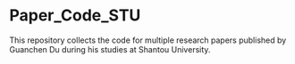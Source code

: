 # Paper_Code_STU
This repository collects the code for multiple research papers published by Guanchen Du during his studies at Shantou University.
